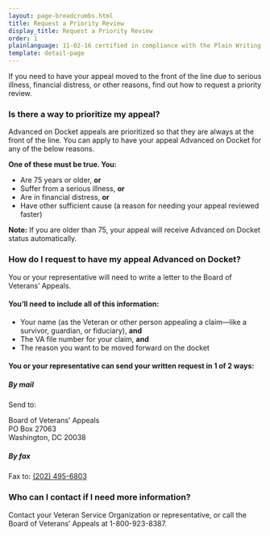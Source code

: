 ```yaml
---
layout: page-breadcrumbs.html
title: Request a Priority Review
display_title: Request a Priority Review
order: 1
plainlanguage: 11-02-16 certified in compliance with the Plain Writing Act
template: detail-page
---
```

<div itemscope itemtype ="http://schema.org/HowTo">

<div class="va-introtext" itemprop="description">
If you need to have your appeal moved to the front of the line due to serious illness, financial distress, or other reasons, find out how to request a priority review.
</div>

<h3>Is there a way to prioritize my appeal?</h3>
Advanced on Docket appeals are prioritized so that they are always at the front of the line. You can apply to have your appeal Advanced on Docket for any of the below reasons.

<div class="feature">

**One of these must be true. You:**
- Are 75 years or older, **or**
- Suffer from a serious illness, **or**
- Are in financial distress, **or**
- Have other sufficient cause (a reason for needing your appeal reviewed faster)

**Note:** If you are older than 75, your appeal will receive Advanced on Docket status automatically.
</div>

### How do I request to have my appeal Advanced on Docket?
You or your representative will need to write a letter to the Board of Veterans’ Appeals.

#### You’ll need to include all of this information:
- Your name (as the Veteran or other person appealing a claim—like a survivor, guardian, or fiduciary), **and**
- The VA file number for your claim, **and**
- The reason you want to be moved forward on the docket

#### You or your representative can send your written request in 1 of 2 ways:

##### By mail
Send to:
<div>Board of Veterans’ Appeals</div>
<div>PO Box 27063</div>
<div>Washington, DC 20038</div>

##### By fax
Fax to: <a href="tel:+12024956803">(202) 495-6803</a>

### Who can I contact if I need more information?

Contact your Veteran Service Organization or representative, or call the Board of Veterans’ Appeals at 1-800-923-8387.

